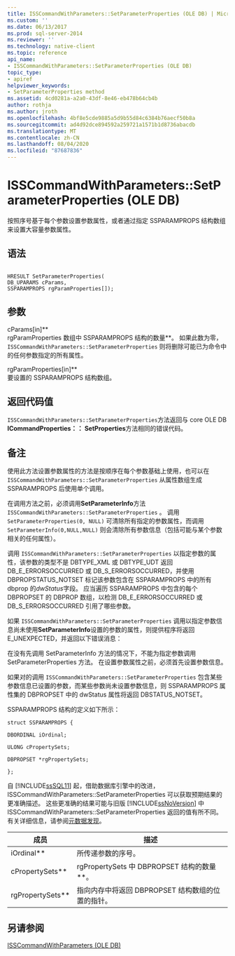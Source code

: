 ```yaml
---
title: ISSCommandWithParameters::SetParameterProperties (OLE DB) | Microsoft Docs
ms.custom: ''
ms.date: 06/13/2017
ms.prod: sql-server-2014
ms.reviewer: ''
ms.technology: native-client
ms.topic: reference
api_name:
- ISSCommandWithParameters::SetParameterProperties (OLE DB)
topic_type:
- apiref
helpviewer_keywords:
- SetParameterProperties method
ms.assetid: 4cd0281a-a2a0-43df-8e46-eb478b64cb4b
author: rothja
ms.author: jroth
ms.openlocfilehash: 4bf8e5cde9885a5d9b55d84c6384b76aecf50b8a
ms.sourcegitcommit: ad4d92dce894592a259721a1571b1d8736abacdb
ms.translationtype: MT
ms.contentlocale: zh-CN
ms.lasthandoff: 08/04/2020
ms.locfileid: "87687836"
---
```

# <a name="isscommandwithparameterssetparameterproperties-ole-db"></a>ISSCommandWithParameters::SetParameterProperties (OLE DB)
  按照序号基于每个参数设置参数属性，或者通过指定 SSPARAMPROPS 结构数组来设置大容量参数属性。  
  
## <a name="syntax"></a>语法  
  
```  
  
HRESULT SetParameterProperties(  
DB_UPARAMS cParams,   
SSPARAMPROPS rgParamProperties[]);  
```  
  
## <a name="arguments"></a>参数  
 cParams[in]**  
 rgParamProperties 数组中 SSPARAMPROPS 结构的数量**。 如果此数为零， `ISSCommandWithParameters::SetParameterProperties` 则将删除可能已为命令中的任何参数指定的所有属性。  
  
 rgParamProperties[in]**  
 要设置的 SSPARAMPROPS 结构数组。  
  
## <a name="return-code-values"></a>返回代码值  
 `ISSCommandWithParameters::SetParameterProperties`方法返回与 core OLE DB **ICommandProperties：： SetProperties**方法相同的错误代码。  
  
## <a name="remarks"></a>备注  
 使用此方法设置参数属性的方法是按顺序在每个参数基础上使用，也可以在 `ISSCommandWithParameters::SetParameterProperties` 从属性数组生成 SSPARAMPROPS 后使用单个调用。  
  
 在调用方法之前，必须调用**SetParameterInfo**方法 `ISSCommandWithParameters::SetParameterProperties` 。 调用 `SetParameterProperties(0, NULL)` 可清除所有指定的参数属性，而调用 `SetParameterInfo(0,NULL,NULL)` 则会清除所有参数信息（包括可能与某个参数相关的任何属性）。  
  
 调用 `ISSCommandWithParameters::SetParameterProperties` 以指定参数的属性，该参数的类型不是 DBTYPE_XML 或 DBTYPE_UDT 返回 DB_E_ERRORSOCCURRED 或 DB_S_ERRORSOCCURRED，并使用 DBPROPSTATUS_NOTSET 标记该参数包含在 SSPARAMPROPS 中的所有 dbprop 的*dwStatus*字段。 应当遍历 SSPARAMPROPS 中包含的每个 DBPROPSET 的 DBPROP 数组，以检测 DB_E_ERRORSOCCURRED 或 DB_S_ERRORSOCCURRED 引用了哪些参数。  
  
 如果 `ISSCommandWithParameters::SetParameterProperties` 调用以指定参数信息尚未使用**SetParameterInfo**设置的参数的属性，则提供程序将返回 E_UNEXPECTED，并返回以下错误消息：  
  
 在没有先调用 SetParameterInfo 方法的情况下，不能为指定参数调用 SetParameterProperties 方法。 在设置参数属性之前，必须首先设置参数信息。  
  
 如果对的调用 `ISSCommandWithParameters::SetParameterProperties` 包含某些参数信息已设置的参数，而某些参数尚未设置参数信息，则 SSPARAMPROPS 属性集的 DBPROPSET 中的 dwStatus 属性将返回 DBSTATUS_NOTSET。  
  
 SSPARAMPROPS 结构的定义如下所示：  
  
 `struct SSPARAMPROPS {`  
  
 `DBORDINAL iOrdinal;`  
  
 `ULONG cPropertySets;`  
  
 `DBPROPSET *rgPropertySets;`  
  
 `};`  
  
 自 [!INCLUDE[ssSQL11](../../includes/sssql11-md.md)] 起，借助数据库引擎中的改进，ISSCommandWithParameters::SetParameterProperties 可以获取预期结果的更准确描述。 这些更准确的结果可能与旧版 [!INCLUDE[ssNoVersion](../../includes/ssnoversion-md.md)] 中 ISSCommandWithParameters::SetParameterProperties 返回的值有所不同。 有关详细信息，请参阅[元数据发现](../native-client/features/metadata-discovery.md)。  
  
|成员|描述|  
|------------|-----------------|  
|iOrdinal**|所传递参数的序号。|  
|cPropertySets**|rgPropertySets 中 DBPROPSET 结构的数量**。|  
|rgPropertySets**|指向内存中将返回 DBPROPSET 结构数组的位置的指针。|  
  
## <a name="see-also"></a>另请参阅  
 [ISSCommandWithParameters &#40;OLE DB&#41;](isscommandwithparameters-ole-db.md)  
  
  

